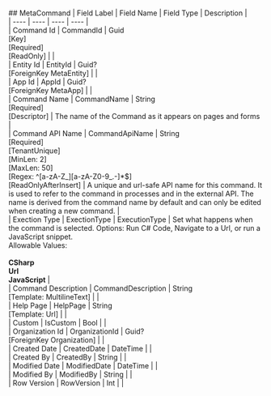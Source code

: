 # 

﻿## MetaCommand
| Field Label | Field Name | Field Type | Description |  
| ---- | ---- | ---- | ---- |  
| Command Id | CommandId | Guid<br/>  [Key]<br/>  [Required]<br/>  [ReadOnly] |  |  
| Entity Id | EntityId | Guid?<br/>  [ForeignKey MetaEntity] |  |  
| App Id | AppId | Guid?<br/>  [ForeignKey MetaApp] |  |  
| Command Name | CommandName | String<br/>  [Required]<br/>  [Descriptor] | The name of the Command as it appears on pages and forms |  
| Command API Name | CommandApiName | String<br/>  [Required]<br/>  [TenantUnique]<br/>  [MinLen: 2]<br/>  [MaxLen: 50]<br/>  [Regex: ^[a-zA-Z_][a-zA-Z0-9_.-]*$]<br/>  [ReadOnlyAfterInsert] | A unique and url-safe API name for this command. It is used to refer to the command in processes and in the external API. The name is derived from the command name by default and can only be edited when creating a new command.  |  
| Exection Type | ExectionType | ExecutionType | Set what happens when the command is selected. Options: Run C# Code, Navigate to a Url, or run a JavaScript snippet. <br/>  Allowable Values: <br/>  <br/>  **CSharp**<br/>  **Url**<br/>  **JavaScript** |  
| Command Description | CommandDescription | String<br/>  [Template: MultilineText] |  |  
| Help Page | HelpPage | String<br/>  [Template: Url] |  |  
| Custom | IsCustom | Bool |  |  
| Organization Id | OrganizationId | Guid?<br/>  [ForeignKey Organization] |  |  
| Created Date | CreatedDate | DateTime |  |  
| Created By | CreatedBy | String |  |  
| Modified Date | ModifiedDate | DateTime |  |  
| Modified By | ModifiedBy | String |  |  
| Row Version | RowVersion | Int |  |  

